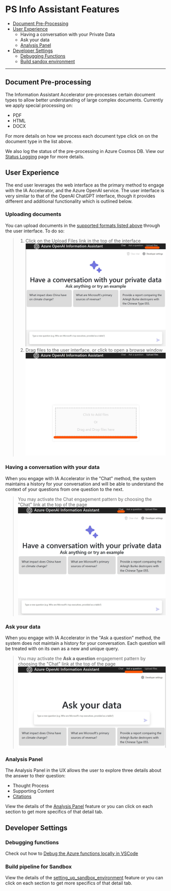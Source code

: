 # PS Info Assistant Features

* [Document Pre-Processing](#document-pre-processing)
* [User Experience](#user-experience)
  * Having a conversation with your Private Data
  * Ask your data
  * [Analysis Panel](#analysis-panel)
* [Developer Settings](#developer-settings)
  * [Debugging Functions](#debugging-functions)
  * [Build sandox environment](#debugging-functions)

---

## Document Pre-processing

The Information Assistant Accelerator pre-processes certain document types to allow better understanding of large complex documents. Currently we apply special processing on:

* PDF
* HTML
* DOCX

For more details on how we process each document type click on on the document type in the list above.

We also log the status of the pre-processing in Azure Cosmos DB. View our [Status Logging](../../functions/shared_code/status_log.md) page for more details.

## User Experience

The end user leverages the web interface as the primary method to engage with the IA Accelerator, and the Azure OpenAI service. The user interface is very similar to that of the OpenAI ChatGPT interface, though it provides different and additional functionality which is outlined below.

### Uploading documents
You can upload documents in the [supported formats listed above](#document-pre-processing) through the user interface. To do so:
> 1. Click on the Upload Files link in the top of the interface
> ![Upload Link](/docs/images/upload-files-link.jpg)
> 2. Drag files to the user interface, or click to open a browse window
> ![Upload Link Drag and Drop](/docs/images/upload-files-drag-drop.jpg)

### Having a conversation with your data

When you engage with IA Accelerator in the "Chat" method, the system maintains a history for your conversation and will be able to understand the context of your questions from one question to the next.

> You may activate the Chat engagement pattern by choosing the "Chat" link at the top of the page
> ![Chat Link](/docs/images/chat-interface.jpg)

### Ask your data

When you engage with IA Accelerator in the "Ask a question" method, the system does not maintain a history for your conversation. Each question will be treated with on its own as a new and unique query.

> You may activate the **Ask a question** engagement pattern by choosing the "Chat" link at the top of the page
> ![Chat Link](/docs/images/ask-a-question-interface.jpg)

### Analysis Panel

The Analysis Panel in the UX allows the user to explore three details about the answer to their question:

* Thought Process
* Supporting Content
* [Citations](./ux_analysispanel.md#citations)

View the details of the [Analysis Panel](./ux_analysispanel.md) feature or you can click on each section to get more specifics of that detail tab.

## Developer Settings

### Debugging functions

Check out how to [Debug the Azure functions locally in VSCode](https://learn.microsoft.com/azure/cognitive-services/openai/overview)

### Build pipeline for Sandbox
View the details of the [setting_up_sandbox_environment](/docs/features/setting_up_sandox_environment.md) feature or you can click on each section to get more specifics of that detail tab.